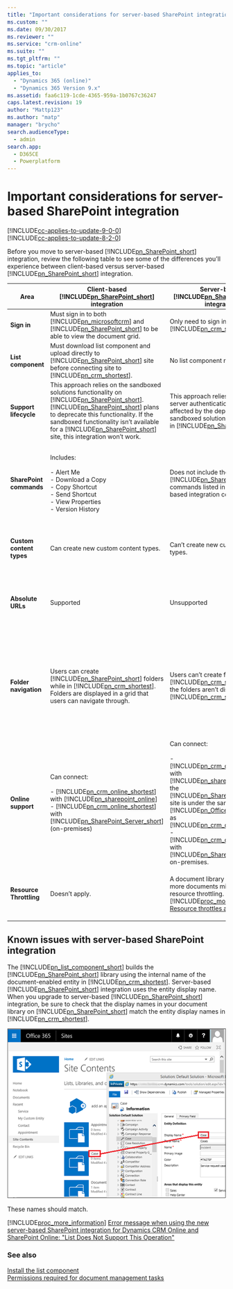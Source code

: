 ```yaml
---
title: "Important considerations for server-based SharePoint integration for Dynamics 365 Customer Engagement | MicrosoftDocs"
ms.custom: ""
ms.date: 09/30/2017
ms.reviewer: ""
ms.service: "crm-online"
ms.suite: ""
ms.tgt_pltfrm: ""
ms.topic: "article"
applies_to: 
  - "Dynamics 365 (online)"
  - "Dynamics 365 Version 9.x"
ms.assetid: faa6c119-1cde-4365-959a-1b0767c36247
caps.latest.revision: 19
author: "Mattp123"
ms.author: "matp"
manager: "brycho"
search.audienceType: 
  - admin
search.app: 
  - D365CE
  - Powerplatform
---
```

# Important considerations for server-based SharePoint integration

[!INCLUDE[cc-applies-to-update-9-0-0](../includes/cc_applies_to_update_9_0_0.md)]<br/>[!INCLUDE[cc-applies-to-update-8-2-0](../includes/cc_applies_to_update_8_2_0.md)]

Before you move to server-based [!INCLUDE[pn_SharePoint_short](../includes/pn-sharepoint-short.md)] integration, review the following table to see some of the differences you’ll experience between client-based versus server-based [!INCLUDE[pn_SharePoint_short](../includes/pn-sharepoint-short.md)] integration.  


|           Area           |                                                                                                                                                         Client-based [!INCLUDE[pn_SharePoint_short](../includes/pn-sharepoint-short.md)] integration                                                                                                                                                         |                                                                                                                                                                                                                                                     Server-based [!INCLUDE[pn_SharePoint_short](../includes/pn-sharepoint-short.md)] integration                                                                                                                                                                                                                                                      |                                                                                                                                                                                                                                                                            For those moving to Server-based [!INCLUDE[pn_SharePoint_short](../includes/pn-sharepoint-short.md)]integration                                                                                                                                                                                                                                                                             |
|--------------------------|--------------------------------------------------------------------------------------------------------------------------------------------------------------------------------------------------------------------------------------------------------------------------------------------------------------------------------------------------------------------------------------------------------------|-------------------------------------------------------------------------------------------------------------------------------------------------------------------------------------------------------------------------------------------------------------------------------------------------------------------------------------------------------------------------------------------------------------------------------------------------------------------------------------------------------------------------------------------------------------------------------------------------------|------------------------------------------------------------------------------------------------------------------------------------------------------------------------------------------------------------------------------------------------------------------------------------------------------------------------------------------------------------------------------------------------------------------------------------------------------------------------------------------------------------------------------------------------------------------------------------------------------------------------------------------------------------------------|
|       **Sign in**        |                                                                                                        Must sign in to both [!INCLUDE[pn_microsoftcrm](../includes/pn-microsoftcrm.md)] and [!INCLUDE[pn_SharePoint_short](../includes/pn-sharepoint-short.md)] to be able to view the document grid.                                                                                                        |                                                                                                                                                                                                                                                         Only need to sign in to [!INCLUDE[pn_crm_shortest](../includes/pn-crm-shortest.md)].                                                                                                                                                                                                                                                          |                                                                                                                                                                                                                                                                                                                                                                                                                                                                                                                                                                                                                                                                        |
|    **List component**    |                                                                                             Must download list component and upload directly to [!INCLUDE[pn_SharePoint_short](../includes/pn-sharepoint-short.md)] site before connecting site to [!INCLUDE[pn_crm_shortest](../includes/pn-crm-shortest.md)].                                                                                              |                                                                                                                                                                                                                                                                                      No list component required.                                                                                                                                                                                                                                                                                      |                                                                                                                                                                                                                                                                                                                                                                                                                                                                                                                                                                                                                                                                        |
|  **Support lifecycle**   | This approach relies on the sandboxed solutions functionality on [!INCLUDE[pn_SharePoint_short](../includes/pn-sharepoint-short.md)]. [!INCLUDE[pn_SharePoint_short](../includes/pn-sharepoint-short.md)] plans to deprecate this functionality. If the sandboxed functionality isn’t available for a [!INCLUDE[pn_SharePoint_short](../includes/pn-sharepoint-short.md)] site, this integration won’t work. |                                                                                                                                                                                           This approach relies on server-to-server authentication and won’t be affected by the deprecation of the sandboxed solutions functionality in [!INCLUDE[pn_SharePoint_short](../includes/pn-sharepoint-short.md)].                                                                                                                                                                                           |                                                                                                                                                                                                                                              [!INCLUDE[proc_more_information](../includes/proc-more-information.md)] [Deprecation of Custom Code in Sandboxed Solutions](http://go.microsoft.com/fwlink/p/?LinkID=403585)                                                                                                                                                                                                                                              |
| **SharePoint commands**  |                                                                                                                         Includes:<br /><br /> -   Alert Me<br />-   Download a Copy<br />-   Copy Shortcut<br />-   Send Shortcut<br />-   View Properties<br />-   Version History                                                                                                                          |                                                                                                                                                                                                                           Does not include the [!INCLUDE[pn_SharePoint_short](../includes/pn-sharepoint-short.md)] commands listed in the client-based integration column.                                                                                                                                                                                                                            |                                                                                                          The client-based actions can be accessed directly in [!INCLUDE[pn_SharePoint_short](../includes/pn-sharepoint-short.md)] with server-based integration. Select **Open SharePoint** to view the document location directly in [!INCLUDE[pn_SharePoint_short](../includes/pn-sharepoint-short.md)] and access the actions.<br /><br /> ![Open SharePoint Team Site](../admin/media/crm-o365-to-go-external components.png "Open SharePoint Team Site")                                                                                                          |
| **Custom content types** |                                                                                                                                                                                     Can create new custom content types.                                                                                                                                                                                     |                                                                                                                                                                                                                                                                                Can’t create new custom content types.                                                                                                                                                                                                                                                                                 |                                                                                                                                                                                                           Previously created custom content types can still be viewed and edited but to create a new custom content type you’ll need to create it directly in [!INCLUDE[pn_SharePoint_short](../includes/pn-sharepoint-short.md)] using **Open SharePoint**.                                                                                                                                                                                                           |
|    **Absolute URLs**     |                                                                                                                                                                                                  Supported                                                                                                                                                                                                   |                                                                                                                                                                                                                                                                                              Unsupported                                                                                                                                                                                                                                                                                              |                                                                                                                                                Users moving from the client-based approach to the server-based approach need to convert their absolute URLs to relative URLs. This will only work if the absolute URL provided is in a [!INCLUDE[pn_SharePoint_short](../includes/pn-sharepoint-short.md)] site valid for server-based [!INCLUDE[pn_SharePoint_short](../includes/pn-sharepoint-short.md)] integration.                                                                                                                                                |
|  **Folder navigation**   |                                                                                     Users can create [!INCLUDE[pn_SharePoint_short](../includes/pn-sharepoint-short.md)] folders while in [!INCLUDE[pn_crm_shortest](../includes/pn-crm-shortest.md)]. Folders are displayed in a grid that users can navigate through.                                                                                      |                                                                                                                                                                                                      Users can’t create folders in [!INCLUDE[pn_crm_shortest](../includes/pn-crm-shortest.md)] and the folders aren’t displayed in [!INCLUDE[pn_crm_shortest](../includes/pn-crm-shortest.md)].                                                                                                                                                                                                       | All documents under subfolders are displayed in the [!INCLUDE[pn_crm_shortest](../includes/pn-crm-shortest.md)] grid. Relative URLs are displayed to show users where the document is located relative to the parent folder. [!INCLUDE[pn_SharePoint_short](../includes/pn-sharepoint-short.md)] document views can be customized so users see only documents in a specific folder or subfolder.<br /><br /> [!INCLUDE[proc_more_information](../includes/proc-more-information.md)] ["Validation Error" when you try to configure server-based SharePoint integration for Dynamics CRM Online and SharePoint Online](http://go.microsoft.com/fwlink/p/?LinkID=402112) |
|    **Online support**    |                    Can connect:<br /><br /> - [!INCLUDE[pn_crm_online_shortest](../includes/pn-crm-online-shortest.md)] with [!INCLUDE[pn_sharepoint_online](../includes/pn-sharepoint-online.md)]<br />- [!INCLUDE[pn_crm_online_shortest](../includes/pn-crm-online-shortest.md)] with [!INCLUDE[pn_SharePoint_Server_short](../includes/pn-sharepoint-server-short.md)] (on-premises)                     | Can connect:<br /><br /> - [!INCLUDE[pn_crm_online_shortest](../includes/pn-crm-online-shortest.md)] with [!INCLUDE[pn_sharepoint_online](../includes/pn-sharepoint-online.md)] if the [!INCLUDE[pn_SharePoint_short](../includes/pn-sharepoint-short.md)] site is under the same [!INCLUDE[pn_Office_365](../includes/pn-office-365.md)] tenant as [!INCLUDE[pn_crm_online_shortest](../includes/pn-crm-online-shortest.md)].<br />- [!INCLUDE[pn_crm_online_shortest](../includes/pn-crm-online-shortest.md)] with [!INCLUDE[pn_SharePoint_short](../includes/pn-sharepoint-short.md)] on-premises. |                                                                                                                                                                                                                                                                                                                                                                                                                                                                                                                                                                                                                                                                        |
| **Resource Throttling**  |                                                                                                                                                                                                Doesn’t apply.                                                                                                                                                                                                |                                                                                                                           A document library with 5000 or more documents might experience resource throttling. [!INCLUDE[proc_more_information](../includes/proc-more-information.md)] [Resource throttles and limits](https://support.office.microsoft.com/en-us/article/Manage-lists-and-libraries-with-many-items-b8588dae-9387-48c2-9248-c24122f07c59?#__toc330996254)                                                                                                                            |                                                                                                                                                                                                If you have more than 5000 documents in your document library, you can view the documents in the default grid view. However, if you sort on columns other than the default sorted column, you might see an error indicating that the throttling limit has been exceeded.                                                                                                                                                                                                |

## Known issues with server-based SharePoint integration  
 The [!INCLUDE[pn_list_component_short](../includes/pn-list-component-short.md)] builds the [!INCLUDE[pn_SharePoint_short](../includes/pn-sharepoint-short.md)] library using the internal name of the document-enabled entity in [!INCLUDE[pn_crm_shortest](../includes/pn-crm-shortest.md)]. Server-based [!INCLUDE[pn_SharePoint_short](../includes/pn-sharepoint-short.md)] integration uses the entity display name. When you upgrade to server-based [!INCLUDE[pn_SharePoint_short](../includes/pn-sharepoint-short.md)] integration, be sure to check that the display names in your document library on [!INCLUDE[pn_SharePoint_short](../includes/pn-sharepoint-short.md)] match the entity display names in [!INCLUDE[pn_crm_shortest](../includes/pn-crm-shortest.md)].  

 ![SharePoint library name and entity display name](../admin/media/o365-sharepoint-name.png "SharePoint library name and entity display name")  

 These names should match.  

 [!INCLUDE[proc_more_information](../includes/proc-more-information.md)] [Error message when using the new server-based SharePoint integration for Dynamics CRM Online and SharePoint Online: "List Does Not Support This Operation"](http://go.microsoft.com/fwlink/p/?LinkID=402811)  

### See also  
 <!--[Installing Guide](Installing%20on-premises%20Dynamics%20CRM.md)  --> 
 [Install the list component](../admin/set-up-sharepoint-integration.md)   
 [Permissions required for document management tasks](../admin/permissions-required-document-management-tasks.md)
